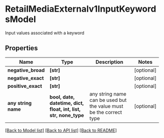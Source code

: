 # RetailMediaExternalv1InputKeywordsModel

Input values associated with a keyword

## Properties
Name | Type | Description | Notes
------------ | ------------- | ------------- | -------------
**negative_broad** | **[str]** |  | [optional] 
**negative_exact** | **[str]** |  | [optional] 
**positive_exact** | **[str]** |  | [optional] 
**any string name** | **bool, date, datetime, dict, float, int, list, str, none_type** | any string name can be used but the value must be the correct type | [optional]

[[Back to Model list]](../README.md#documentation-for-models) [[Back to API list]](../README.md#documentation-for-api-endpoints) [[Back to README]](../README.md)


